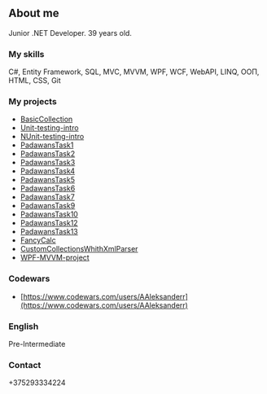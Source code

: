 ## About me

Junior .NET Developer. 39 years old.

### My skills

C#, Entity Framework, SQL, MVC, MVVM, WPF, WCF, WebAPI, LINQ, ООП, HTML, CSS, Git

### My projects

- [BasicCollection](https://github.com/AAleksanderr/BasicCollection.git)
- [Unit-testing-intro](https://github.com/AAleksanderr/Unit-testing-intro)
- [NUnit-testing-intro](https://github.com/AAleksanderr/NUnit-testing-intro)
- [PadawansTask1](https://github.com/AAleksanderr/PadawansTask1)
- [PadawansTask2](https://github.com/AAleksanderr/PadawansTask2)
- [PadawansTask3](https://github.com/AAleksanderr/PadawansTask3)
- [PadawansTask4](https://github.com/AAleksanderr/PadawansTask4)
- [PadawansTask5](https://github.com/AAleksanderr/PadawansTask5)
- [PadawansTask6](https://github.com/AAleksanderr/PadawansTask6)
- [PadawansTask7](https://github.com/AAleksanderr/PadawansTask7)
- [PadawansTask9](https://github.com/AAleksanderr/PadawansTask9)
- [PadawansTask10](https://github.com/AAleksanderr/PadawansTask10)
- [PadawansTask12](https://github.com/AAleksanderr/PadawansTask12)
- [PadawansTask13](https://github.com/AAleksanderr/PadawansTask13)
- [FancyCalc](https://github.com/AAleksanderr/FancyCalc)
- [CustomCollectionsWhithXmlParser](https://github.com/AAleksanderr/MyCustomCollectionsWhithXmlParser)
- [WPF-MVVM-project](https://github.com/AAleksanderr/TexodeTask2)

### Codewars

- [https://www.codewars.com/users/AAleksanderr](https://www.codewars.com/users/AAleksanderr)

### English

Pre-Intermediate

### Contact

+375293334224
